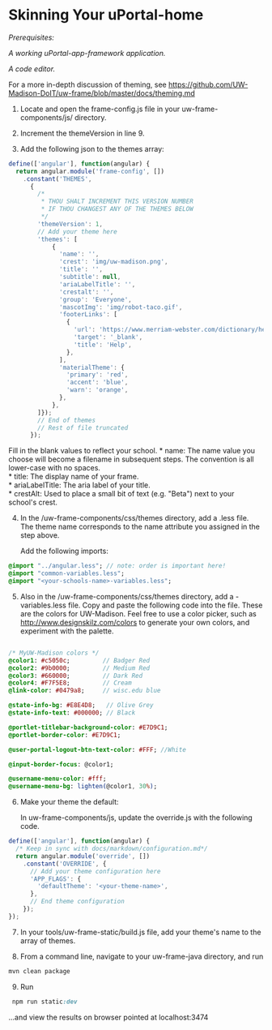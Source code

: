 # Skinning Your uPortal-home #

_Prerequisites:_

_A working uPortal-app-framework application._

_A code editor._

For a more in-depth discussion of theming, see https://github.com/UW-Madison-DoIT/uw-frame/blob/master/docs/theming.md

1. Locate and open the frame-config.js file in your uw-frame-components/js/ directory.

2. Increment the themeVersion in line 9. 

3.  Add the following json to the themes array:

```javascript
define(['angular'], function(angular) {
  return angular.module('frame-config', [])
    .constant('THEMES',
      {
        /*
         * THOU SHALT INCREMENT THIS VERSION NUMBER
         * IF THOU CHANGEST ANY OF THE THEMES BELOW
         */
        'themeVersion': 1,
        // Add your theme here
        'themes': [
            {
              'name': '',
              'crest': 'img/uw-madison.png',
              'title': '',
              'subtitle': null,
              'ariaLabelTitle': '',
              'crestalt': '',
              'group': 'Everyone',
              'mascotImg': 'img/robot-taco.gif',
              'footerLinks': [
                {
                  'url': 'https://www.merriam-webster.com/dictionary/help',
                  'target': '_blank',
                  'title': 'Help',
                },
              ],
              'materialTheme': {
                'primary': 'red',
                'accent': 'blue',
                'warn': 'orange',
              },
            },
        ]});
        // End of themes
        // Rest of file truncated
      });
```
   Fill in the blank values to reflect your school. 
     * name: The name value you choose will become a filename in subsequent steps. The convention is all lower-case with no spaces.  
     * title: The display name of your frame.  
     * ariaLabelTitle: The aria label of your title.   
     * crestAlt: Used to place a small bit of text (e.g. "Beta") next to your school's crest.  
     

4. In the \/uw-frame-components/css/themes directory, add a <theme-name>.less file. The theme name corresponds to the name attribute you assigned in the step above. 

   Add the following imports:

```sass
@import "../angular.less"; // note: order is important here!
@import "common-variables.less";
@import "<your-schools-name>-variables.less";

```



5. Also in the /uw-frame-components/css/themes directory, add a <theme-name>-variables.less file. Copy and paste the following code into the file. These are the colors for UW-Madison. Feel free to use a color picker, such as http://www.designskilz.com/colors to generate your own colors, and experiment with the palette.

```sass

/* MyUW-Madison colors */
@color1: #c5050c;         // Badger Red
@color2: #9b0000;         // Medium Red
@color3: #660000;         // Dark Red
@color4: #F7F5E8;         // Cream
@link-color: #0479a8;     // wisc.edu blue

@state-info-bg: #E8E4D8;   // Olive Grey
@state-info-text: #000000; // Black

@portlet-titlebar-background-color: #E7D9C1;
@portlet-border-color: #E7D9C1;

@user-portal-logout-btn-text-color: #FFF; //White

@input-border-focus: @color1;

@username-menu-color: #fff;
@username-menu-bg: lighten(@color1, 30%);

```


6. Make your theme the default:

    In uw-frame-components/js, update the override.js with the following code. 
```javascript
define(['angular'], function(angular) {
  /* Keep in sync with docs/markdown/configuration.md*/
  return angular.module('override', [])
    .constant('OVERRIDE', {
      // Add your theme configuration here
      'APP_FLAGS': {
        'defaultTheme': '<your-theme-name>',
      },
      // End theme configuration
    });
});
```


7. In your tools/uw-frame-static/build.js file, add your theme's name to the array of themes.

8. From a command line, navigate to your uw-frame-java directory, and run 
```sass
mvn clean package
```

9. Run
```sass
 npm run static:dev
 ```
 
...and view the results on browser pointed at localhost:3474



